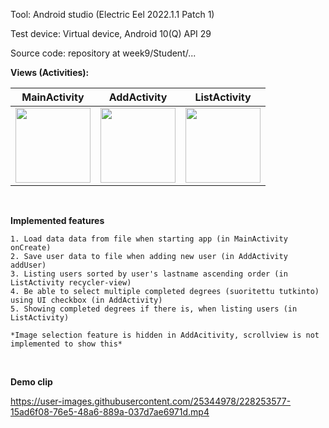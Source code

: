 Tool: Android studio (Electric Eel 2022.1.1 Patch 1)

Test device: Virtual device, Android 10(Q) API 29

Source code: repository at week9/Student/...

**Views (Activities):**    

|MainActivity|AddActivity|ListActivity|
|-|-|-|
|<kbd> <img src="https://user-images.githubusercontent.com/25344978/226956391-2f710d71-052f-417f-b05a-108c2c113d0c.png" width=120> </kbd>|<kbd> <img src="https://user-images.githubusercontent.com/25344978/228251567-7107893d-21e6-4509-9c7a-f6cddc9fcf45.png" width=120> </kbd>|<kbd> <img src="https://user-images.githubusercontent.com/25344978/228251755-3341c7b4-1dad-4c5d-a611-6a44ab6c23e6.png" width=120> </kbd>|


<br>

**Implemented features**  

```
1. Load data data from file when starting app (in MainActivity onCreate)  
2. Save user data to file when adding new user (in AddActivity addUser)
3. Listing users sorted by user's lastname ascending order (in ListActivity recycler-view)
4. Be able to select multiple completed degrees (suoritettu tutkinto) using UI checkbox (in AddActivity)
5. Showing completed degrees if there is, when listing users (in ListActivity) 

*Image selection feature is hidden in AddAcitivity, scrollview is not implemented to show this*
```


<br>


**Demo clip**

https://user-images.githubusercontent.com/25344978/228253577-15ad6f08-76e5-48a6-889a-037d7ae6971d.mp4




